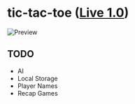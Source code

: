 # tic-tac-toe ([Live 1.0](https://awexli.github.io/tic-tac-toe/))
![Preview](https://i.ibb.co/Y3b0mrc/tic-tac-toe.gif)  
## TODO
- AI
- Local Storage
- Player Names
- Recap Games
